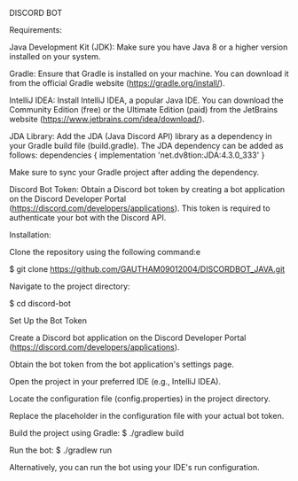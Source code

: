 DISCORD BOT

Requirements: 


Java Development Kit (JDK): Make sure you have Java 8 or a higher version installed on your system.

Gradle: Ensure that Gradle is installed on your machine. You can download it from the official Gradle website (https://gradle.org/install/).

IntelliJ IDEA: Install IntelliJ IDEA, a popular Java IDE. You can download the Community Edition (free) or the Ultimate Edition (paid) from the JetBrains website (https://www.jetbrains.com/idea/download/).

JDA Library: Add the JDA (Java Discord API) library as a dependency in your Gradle build file (build.gradle). The JDA dependency can be added as follows:
dependencies {
    implementation 'net.dv8tion:JDA:4.3.0_333'
}

Make sure to sync your Gradle project after adding the dependency.

Discord Bot Token: Obtain a Discord bot token by creating a bot application on the Discord Developer Portal (https://discord.com/developers/applications). This token is required to authenticate your bot with the Discord API.


Installation:


Clone the repository using the following command:e

$ git clone https://github.com/GAUTHAM09012004/DISCORDBOT_JAVA.git

Navigate to the project directory:

$ cd discord-bot

Set Up the Bot Token

Create a Discord bot application on the Discord Developer Portal (https://discord.com/developers/applications).

Obtain the bot token from the bot application's settings page.

Open the project in your preferred IDE (e.g., IntelliJ IDEA).

Locate the configuration file (config.properties) in the project directory.

Replace the placeholder <your-bot-token> in the configuration file with your actual bot token.

Build the project using Gradle:
$ ./gradlew build

Run the bot:
$ ./gradlew run

Alternatively, you can run the bot using your IDE's run configuration.
